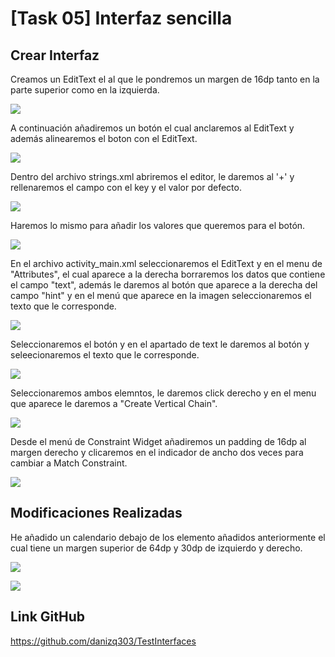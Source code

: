 # **[Task 05] Interfaz sencilla**

## Crear Interfaz

Creamos un EditText el al que le pondremos un margen de 16dp tanto en la parte superior como en la izquierda.

![](1.png)

A continuación añadiremos un botón el cual anclaremos al EditText y además alinearemos el boton con el EditText.

![](2.png)

Dentro del archivo strings.xml abriremos el editor, le daremos al '+' y rellenaremos el campo con el key y el valor por defecto.

![](3.png)

Haremos lo mismo para añadir los valores que queremos para el botón.

![](4.png)

En el archivo activity_main.xml seleccionaremos el EditText y en el menu de "Attributes", el cual aparece a la derecha borraremos los datos que contiene el campo "text", además le daremos al botón que aparece a la derecha del campo "hint" y en el menú que aparece en la imagen seleccionaremos el texto que le corresponde.

![](5.png)

Seleccionaremos el botón y en el apartado de text le daremos al botón y seleecionaremos el texto que le corresponde.

![](6.png)

Seleccionaremos ambos elemntos, le daremos click derecho y en el menu que aparece le daremos a "Create Vertical Chain".

![](7.png)

Desde el menú de Constraint Widget añadiremos un padding de 16dp al margen derecho y clicaremos en el indicador de ancho dos veces para cambiar a Match Constraint. 

![](8.png)

## Modificaciones Realizadas

He añadido un calendario debajo de los elemento añadidos anteriormente el cual tiene un margen superior de 64dp y 30dp de izquierdo y derecho.

![](9.png)

![](10.png)

## Link GitHub

https://github.com/danizq303/TestInterfaces